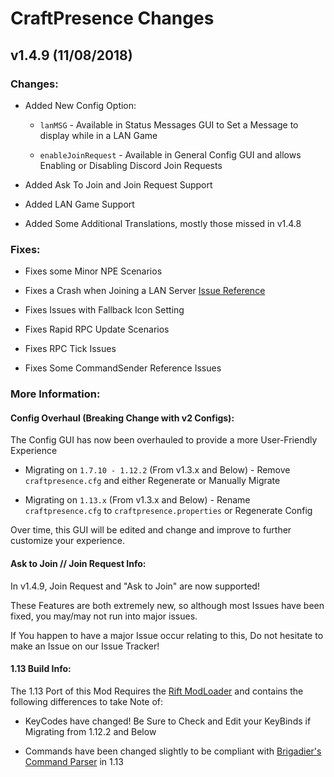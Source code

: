 # CraftPresence Changes

## v1.4.9 (11/08/2018)

### Changes:

* Added New Config Option:

  * `lanMSG` - Available in Status Messages GUI to Set a Message to display while in a LAN Game

  * `enableJoinRequest` - Available in General Config GUI and allows Enabling or Disabling Discord Join Requests

* Added Ask To Join and Join Request Support

* Added LAN Game Support

* Added Some Additional Translations, mostly those missed in v1.4.8

### Fixes:

* Fixes some Minor NPE Scenarios

* Fixes a Crash when Joining a LAN Server [Issue Reference](https://gitlab.com/CDAGaming/CraftPresence/issues/8)

* Fixes Issues with Fallback Icon Setting

* Fixes Rapid RPC Update Scenarios

* Fixes RPC Tick Issues

* Fixes Some CommandSender Reference Issues

### More Information:

#### Config Overhaul (Breaking Change with v2 Configs):

The Config GUI has now been overhauled to provide a more User-Friendly Experience

* Migrating on `1.7.10 - 1.12.2` (From v1.3.x and Below) - Remove `craftpresence.cfg` and either Regenerate or Manually Migrate

* Migrating on `1.13.x` (From v1.3.x and Below) - Rename `craftpresence.cfg` to `craftpresence.properties` or Regenerate Config

Over time, this GUI will be edited and change and improve to further customize your experience.

#### Ask to Join // Join Request Info:

In v1.4.9, Join Request and "Ask to Join" are now supported!

These Features are both extremely new, so although most Issues have been fixed, you may/may not run into major issues.

If You happen to have a major Issue occur relating to this, Do not hesitate to make an Issue on our Issue Tracker!

#### 1.13 Build Info:

The 1.13 Port of this Mod Requires the [Rift ModLoader](https://minecraft.curseforge.com/projects/rift) and contains the following differences to take Note of:

* KeyCodes have changed! Be Sure to Check and Edit your KeyBinds if Migrating from 1.12.2 and Below

* Commands have been changed slightly to be compliant with [Brigadier's Command Parser](https://github.com/Mojang/brigadier) in 1.13